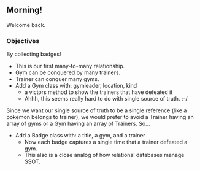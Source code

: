## Morning!

Welcome back.

### Objectives

By collecting badges!
* This is our first many-to-many relationship.
* Gym can be conquered by many trainers.
* Trainer can conquer many gyms.
* Add a Gym class with: gymleader, location, kind
  * a victors method to show the trainers that have defeated it
  * Ahhh, this seems really hard to do with single source of truth. :-/


Since we want our single source of truth to be a single reference
(like a pokemon belongs to trainer), we would prefer to avoid a Trainer
having an array of gyms or a Gym having an array of Trainers. So...
* Add a Badge class with: a title, a gym, and a trainer
  * Now each badge captures a single time that a trainer defeated a gym.
  * This also is a close analog of how relational databases manage SSOT.
